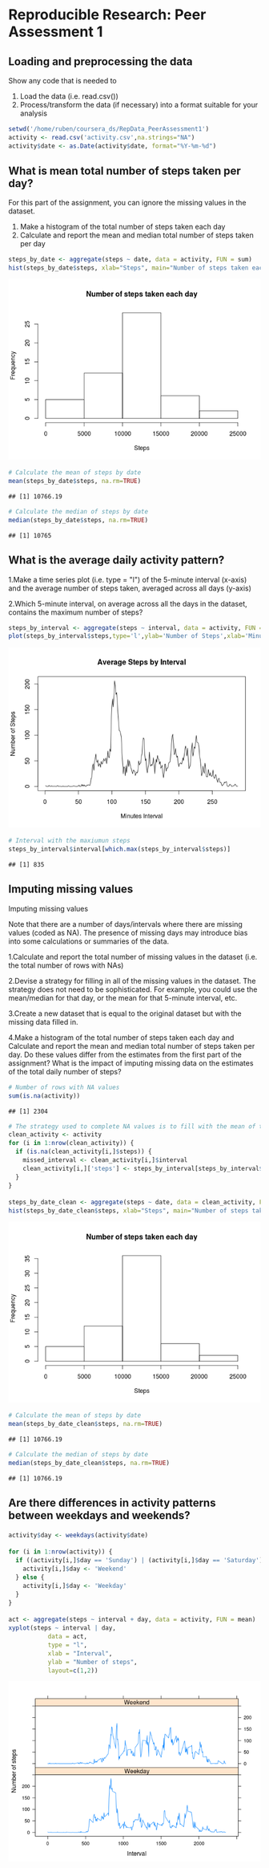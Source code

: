 # Reproducible Research: Peer Assessment 1



## Loading and preprocessing the data

Show any code that is needed to

1. Load the data (i.e. read.csv())
2. Process/transform the data (if necessary) into a format suitable for your analysis

```r
setwd('/home/ruben/coursera_ds/RepData_PeerAssessment1')
activity <- read.csv('activity.csv',na.strings="NA")
activity$date <- as.Date(activity$date, format="%Y-%m-%d")
```

## What is mean total number of steps taken per day?

For this part of the assignment, you can ignore the missing values in the dataset.

1. Make a histogram of the total number of steps taken each day
2. Calculate and report the mean and median total number of steps taken per day


```r
steps_by_date <- aggregate(steps ~ date, data = activity, FUN = sum)
hist(steps_by_date$steps, xlab="Steps", main="Number of steps taken each day")
```

![](PA1_template_files/figure-html/mean_steps_per_day-1.png) 

```r
# Calculate the mean of steps by date
mean(steps_by_date$steps, na.rm=TRUE)
```

```
## [1] 10766.19
```

```r
# Calculate the median of steps by date
median(steps_by_date$steps, na.rm=TRUE)
```

```
## [1] 10765
```

## What is the average daily activity pattern?

1.Make a time series plot (i.e. type = "l") of the 5-minute interval (x-axis) and the average number of steps taken, averaged across all days (y-axis)

2.Which 5-minute interval, on average across all the days in the dataset, contains the maximum number of steps?


```r
steps_by_interval <- aggregate(steps ~ interval, data = activity, FUN = mean)
plot(steps_by_interval$steps,type='l',ylab='Number of Steps',xlab='Minutes Interval', main='Average Steps by Interval')
```

![](PA1_template_files/figure-html/average_daily_activity-1.png) 

```r
# Interval with the maxiumun steps
steps_by_interval$interval[which.max(steps_by_interval$steps)]
```

```
## [1] 835
```

## Imputing missing values
Imputing missing values

Note that there are a number of days/intervals where there are missing values (coded as NA). The presence of missing days may introduce bias into some calculations or summaries of the data.

1.Calculate and report the total number of missing values in the dataset (i.e. the total number of rows with NAs)

2.Devise a strategy for filling in all of the missing values in the dataset. The strategy does not need to be sophisticated. For example, you could use the mean/median for that day, or the mean for that 5-minute interval, etc.

3.Create a new dataset that is equal to the original dataset but with the missing data filled in.

4.Make a histogram of the total number of steps taken each day and Calculate and report the mean and median total number of steps taken per day. Do these values differ from the estimates from the first part of the assignment? What is the impact of imputing missing data on the estimates of the total daily number of steps?


```r
# Number of rows with NA values
sum(is.na(activity))
```

```
## [1] 2304
```

```r
# The strategy used to complete NA values is to fill with the mean of the interval
clean_activity <- activity
for (i in 1:nrow(clean_activity)) {
  if (is.na(clean_activity[i,]$steps)) {
    missed_interval <- clean_activity[i,]$interval
    clean_activity[i,]['steps'] <- steps_by_interval[steps_by_interval$interval == missed_interval,]$steps
  }  
}

steps_by_date_clean <- aggregate(steps ~ date, data = clean_activity, FUN = sum)
hist(steps_by_date_clean$steps, xlab="Steps", main="Number of steps taken each day")
```

![](PA1_template_files/figure-html/missig_values-1.png) 

```r
# Calculate the mean of steps by date
mean(steps_by_date_clean$steps, na.rm=TRUE)
```

```
## [1] 10766.19
```

```r
# Calculate the median of steps by date
median(steps_by_date_clean$steps, na.rm=TRUE)
```

```
## [1] 10766.19
```

## Are there differences in activity patterns between weekdays and weekends?

```r
activity$day <- weekdays(activity$date)

for (i in 1:nrow(activity)) {
  if ((activity[i,]$day == 'Sunday') | (activity[i,]$day == 'Saturday')) {
    activity[i,]$day <- 'Weekend'
  } else {
    activity[i,]$day <- 'Weekday'
  }
}

act <- aggregate(steps ~ interval + day, data = activity, FUN = mean)
xyplot(steps ~ interval | day, 
           data = act,
           type = "l",
           xlab = "Interval",
           ylab = "Number of steps",
           layout=c(1,2))
```

![](PA1_template_files/figure-html/weekdays_activity-1.png) 


